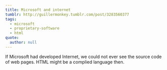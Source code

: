 ```yaml
---
title: Microsoft and internet
tumblr: http://guillermonkey.tumblr.com/post/3283560377
tags:
  - microsoft
  - proprietary-software
  - html
quote:
  author: null
---
```


If Microsoft had developed Internet, we could not ever see the source code of web pages. HTML might be a complied language then.
